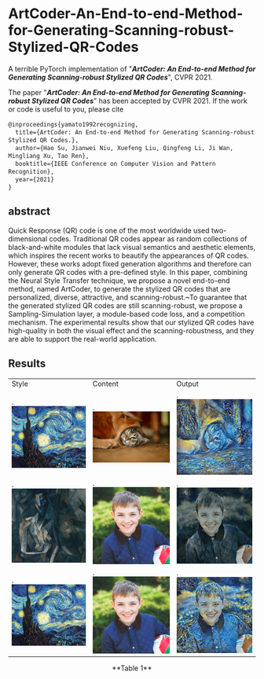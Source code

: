 # ArtCoder-An-End-to-end-Method-for-Generating-Scanning-robust-Stylized-QR-Codes
A terrible PyTorch implementation of "***ArtCoder: An End-to-end Method for Generating Scanning-robust Stylized QR Codes***", CVPR 2021.

The paper "***ArtCoder: An End-to-end Method for Generating Scanning-robust Stylized QR Codes***" has been accepted by CVPR 2021. If the work or code is useful to you, please cite
```
@inproceedings{yamato1992recognizing,
  title={ArtCoder: An End-to-end Method for Generating Scanning-robust Stylized QR Codes.},
  author={Hao Su, Jianwei Niu, Xuefeng Liu, Qingfeng Li, Ji Wan, Mingliang Xu, Tao Ren},
  booktitle={IEEE Conference on Computer Vision and Pattern Recognition},
  year={2021}
}
```

## abstract
Quick Response (QR) code is one of the most worldwide used two-dimensional codes. Traditional QR codes appear as random collections of black-and-white modules that lack visual semantics and aesthetic elements, which inspires the recent works to beautify the appearances of QR codes. However, these works adopt fixed generation algorithms and therefore can only generate QR codes with a pre-defined style. In this paper, combining the Neural Style Transfer technique, we propose a novel end-to-end method, named ArtCoder, to generate the stylized QR codes that are personalized, diverse, attractive, and scanning-robust.~To guarantee that the generated stylized QR codes are still scanning-robust, we propose a Sampling-Simulation layer, a module-based code loss, and a competition mechanism. The experimental results show that our stylized QR codes have high-quality in both the visual effect and the scanning-robustness, and they are able to support the real-world application.

## Results

<table>
 <tr>
   <td>Style</td><td>Content</td><td>Output</td>
 </tr>
 <tr>
   <td>.<div align=center><img src="https://github.com/SwordHolderSH/neural-style-pytorch/blob/master/style/s.jpg" width="200" /></td>
   <td>.<div align=center><img src="https://github.com/SwordHolderSH/neural-style-pytorch/blob/master/content/dog_cat.jpg" width="200" />      </td>
   <td>.<div align=center><img src="https://github.com/SwordHolderSH/neural-style-pytorch/blob/master/demos/out_27000.jpg" width="200" /></td>
 </tr>
  
   <tr>
   <td>.<div align=center><img src="https://github.com/SwordHolderSH/neural-style-pytorch/blob/master/style/picasso.jpg" width="200" /></td>
   <td>.<div align=center><img src="https://github.com/SwordHolderSH/neural-style-pytorch/blob/master/demos/out_0.jpg" width="200" />      </td>
   <td>.<div align=center><img src="https://github.com/SwordHolderSH/neural-style-pytorch/blob/master/demos/out_73000.jpg" width="200" /></td>
 </tr>
<tr>
   <td>.<div align=center><img src="https://github.com/SwordHolderSH/neural-style-pytorch/blob/master/style/s.jpg" width="200" /></td>
   <td>.<div align=center><img src="https://github.com/SwordHolderSH/neural-style-pytorch/blob/master/demos/test/out_0.jpg" width="200" />      </td>
   <td>.<div align=center><img src="https://github.com/SwordHolderSH/neural-style-pytorch/blob/master/demos/test/out_300000.jpg" width="200" /></td>
 </tr>
 </table>
  <p align="center"> **Table 1**</p>

